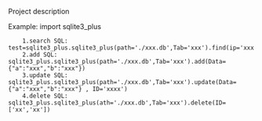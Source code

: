 
Project description

Example: import sqlite3_plus

        1.search SQL: test=sqlite3_plus.sqlite3_plus(path='./xxx.db',Tab='xxx').find(ip='xxx')    
        2.add SQL: sqlite3_plus.sqlite3_plus(path='./xxx.db',Tab='xxx').add(Data={"a":"xxx","b":"xxx"})    
        3.update SQL: sqlite3_plus.sqlite3_plus(path='./xxx.db',Tab='xxx').update(Data={"a":"xxx","b":"xxx"} , ID='xxxx')     
        4.delete SQL: sqlite3_plus.sqlite3_plus(ath='./xxx.db',Tab='xxx').delete(ID=['xx','xx'])
